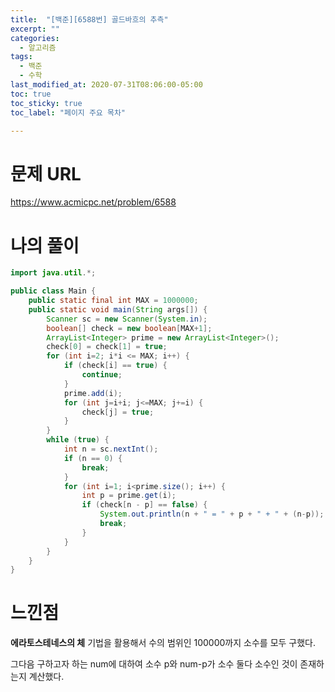 ```yaml
---
title:  "[백준][6588번] 골드바흐의 추측"
excerpt: ""
categories:
  - 알고리즘
tags:
  - 백준
  - 수학
last_modified_at: 2020-07-31T08:06:00-05:00
toc: true
toc_sticky: true
toc_label: "페이지 주요 목차"

---
```

# 문제 URL
https://www.acmicpc.net/problem/6588



# 나의 풀이

```java
import java.util.*;

public class Main {
    public static final int MAX = 1000000;
    public static void main(String args[]) {
        Scanner sc = new Scanner(System.in);
        boolean[] check = new boolean[MAX+1];
        ArrayList<Integer> prime = new ArrayList<Integer>();
        check[0] = check[1] = true;
        for (int i=2; i*i <= MAX; i++) {
            if (check[i] == true) {
                continue;
            }
            prime.add(i);
            for (int j=i+i; j<=MAX; j+=i) {
                check[j] = true;
            }
        }
        while (true) {
            int n = sc.nextInt();
            if (n == 0) {
                break;
            }
            for (int i=1; i<prime.size(); i++) {
                int p = prime.get(i);
                if (check[n - p] == false) {
                    System.out.println(n + " = " + p + " + " + (n-p));
                    break;
                }
            }
        }
    }
}
```

# 느낀점

__에라토스테네스의 체__ 기법을 활용해서
수의 범위인 100000까지 소수를 모두 구했다.

그다음 구하고자 하는 num에 대하여
소수 p와 num-p가 소수 둘다 소수인 것이 존재하는지 계산했다.
